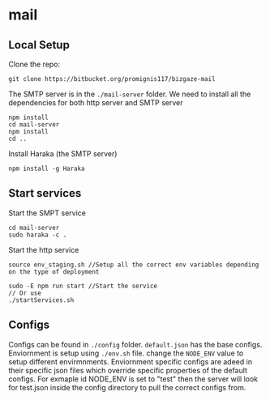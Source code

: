 # mail 

## Local Setup

Clone the repo:
```
git clone https://bitbucket.org/promignis117/bizgaze-mail
```

The SMTP server is in the `./mail-server` folder. We need to install all the dependencies for both http server and SMTP server
```
npm install
cd mail-server
npm install
cd ..
```

Install Haraka (the SMTP server)
``` 
npm install -g Haraka
```

## Start services

Start the SMPT service 
```
cd mail-server
sudo haraka -c .
```

Start the http service
```
source env_staging.sh //Setup all the correct env variables depending on the type of deployment

sudo -E npm run start //Start the service
// Or use 
./startServices.sh
```

## Configs
Configs can be found in `./config` folder. `default.json` has the base configs. 
Enviornment is setup using  `./env.sh` file.  change the `NODE_ENV` value to setup different envirmnments.
Enviornment specific configs are adeed in their specific json files which override specific properties of the default configs.
For exmaple id NODE_ENV is set to "test" then the server will look for test.json inside the config directory to pull the correct configs from. 
